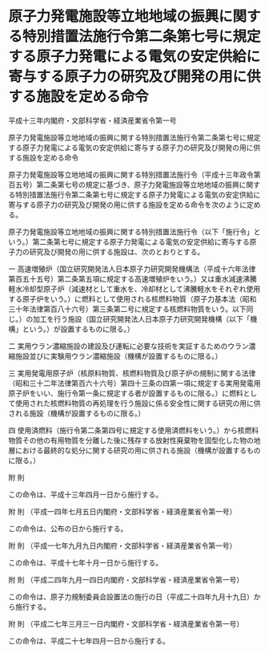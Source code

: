 # 原子力発電施設等立地地域の振興に関する特別措置法施行令第二条第七号に規定する原子力発電による電気の安定供給に寄与する原子力の研究及び開発の用に供する施設を定める命令

平成十三年内閣府・文部科学省・経済産業省令第一号

原子力発電施設等立地地域の振興に関する特別措置法施行令第二条第七号に規定する原子力発電による電気の安定供給に寄与する原子力の研究及び開発の用に供する施設を定める命令

原子力発電施設等立地地域の振興に関する特別措置法施行令（平成十三年政令第百五号）第二条第七号の規定に基づき、原子力発電施設等立地地域の振興に関する特別措置法施行令第二条第七号に規定する原子力発電による電気の安定供給に寄与する原子力の研究及び開発の用に供する施設を定める命令を次のように定める。

原子力発電施設等立地地域の振興に関する特別措置法施行令（以下「施行令」という。）第二条第七号に規定する原子力発電による電気の安定供給に寄与する原子力の研究及び開発の用に供する施設は、次のとおりとする。

一 高速増殖炉（国立研究開発法人日本原子力研究開発機構法（平成十六年法律第百五十五号）第二条第五項に規定する高速増殖炉をいう。）又は重水減速沸騰軽水冷却型原子炉（減速材として重水を、冷却材として沸騰軽水をそれぞれ使用する原子炉をいう。）に燃料として使用される核燃料物質（原子力基本法（昭和三十年法律第百八十六号）第三条第二号に規定する核燃料物質をいう。以下同じ。）の加工を行う施設（国立研究開発法人日本原子力研究開発機構（以下「機構」という。）が設置するものに限る。）

二 実用ウラン濃縮施設の建設及び運転に必要な技術を実証するためのウラン濃縮施設並びに実験用ウラン濃縮施設（機構が設置するものに限る。）

三 実用発電用原子炉（核原料物質、核燃料物質及び原子炉の規制に関する法律（昭和三十二年法律第百六十六号）第四十三条の四第一項に規定する実用発電用原子炉をいい、施行令第一条に規定する者が設置するものに限る。）に燃料として使用された核燃料物質の再処理を行う施設に係る安全性に関する研究の用に供される施設（機構が設置するものに限る。）

四 使用済燃料（施行令第二条第四号に規定する使用済燃料をいう。）から核燃料物質その他の有用物質を分離した後に残存する放射性廃棄物を固型化した物の地層における最終的な処分に関する研究の用に供される施設（機構が設置するものに限る。）

附 則

この命令は、平成十三年四月一日から施行する。

附 則 （平成一四年七月五日内閣府・文部科学省・経済産業省令第一号）

この命令は、公布の日から施行する。

附 則 （平成一七年九月九日内閣府・文部科学省・経済産業省令第一号）

この命令は、平成十七年十月一日から施行する。

附 則 （平成二四年九月一四日内閣府・文部科学省・経済産業省令第一号）

この命令は、原子力規制委員会設置法の施行の日（平成二十四年九月十九日）から施行する。

附 則 （平成二七年三月三一日内閣府・文部科学省・経済産業省令第一号）

この命令は、平成二十七年四月一日から施行する。
